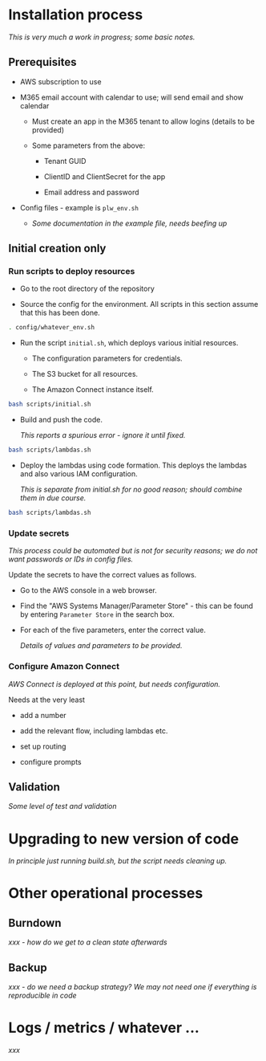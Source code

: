 # Installation process

*This is very much a work in progress; some basic notes.*

## Prerequisites

- AWS subscription to use

- M365 email account with calendar to use; will send email and show calendar

    - Must create an app in the M365 tenant to allow logins (details to be provided)

    - Some parameters from the above:

        - Tenant GUID

        - ClientID and ClientSecret for the app

        - Email address and password

- Config files - example is `plw_env.sh`

    - *Some documentation in the example file, needs beefing up*

## Initial creation only

### Run scripts to deploy resources

- Go to the root directory of the repository

- Source the config for the environment. All scripts in this section assume that this has been done.

~~~bash
. config/whatever_env.sh
~~~

- Run the script `initial.sh`, which deploys various initial resources.

    - The configuration parameters for credentials.

    - The S3 bucket for all resources.

    - The Amazon Connect instance itself.

~~~bash
bash scripts/initial.sh
~~~

- Build and push the code.

    *This reports a spurious error - ignore it until fixed.*

~~~bash
bash scripts/lambdas.sh
~~~

- Deploy the lambdas using code formation. This deploys the lambdas and also various IAM configuration.

    *This is separate from initial.sh for no good reason; should combine them in due course.*

~~~bash
bash scripts/lambdas.sh
~~~

### Update secrets

*This process could be automated but is not for security reasons; we do not want passwords or IDs in config files.*

Update the secrets to have the correct values as follows.

- Go to the AWS console in a web browser.

- Find the "AWS Systems Manager/Parameter Store" - this can be found by entering `Parameter Store` in the search box.

- For each of the five parameters, enter the correct value.

    *Details of values and parameters to be provided.*

### Configure Amazon Connect

*AWS Connect is deployed at this point, but needs configuration.*

Needs at the very least 

- add a number

- add the relevant flow, including lambdas etc.

- set up routing

- configure prompts

## Validation

*Some level of test and validation*

# Upgrading to new version of code

*In principle just running build.sh, but the script needs cleaning up.*

# Other operational processes

## Burndown

*xxx - how do we get to a clean state afterwards*

## Backup

*xxx - do we need a backup strategy? We may not need one if everything is reproducible in code*

# Logs / metrics / whatever ...

*xxx*